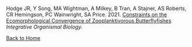 Hodge JR, Y Song, MA Wightman, A Milkey, B Tran, A Stajner, AS Roberts, CR Hemingson, PC Wainwright, SA Price. 2021. [Constraints on the Ecomorphological Convergence of Zooplanktivorous Butterflyfishes](PDFs/obab014.pdf) _Integrative Organismal Biology._

[Back to Home](https://amilkey1.github.io/)
